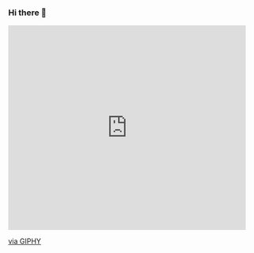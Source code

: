 ### Hi there 👋
<iframe src="https://giphy.com/embed/XTAqdwCL2oEus" width="480" height="414" frameBorder="0" class="giphy-embed" allowFullScreen></iframe><p><a href="https://giphy.com/gifs/hackers-movie-virtual-XTAqdwCL2oEus">via GIPHY</a></p>
<!--
**victor-huallpa/victor-huallpa** is a ✨ _special_ ✨ repository because its `README.md` (this file) appears on your GitHub profile.

Here are some ideas to get you started:

- 🔭 I’m currently working on ...
- 🌱 I’m currently learning ...
- 👯 I’m looking to collaborate on ...
- 🤔 I’m looking for help with ...
- 💬 Ask me about ...
- 📫 How to reach me: ...
- 😄 Pronouns: ...
- ⚡ Fun fact: ...
-->
